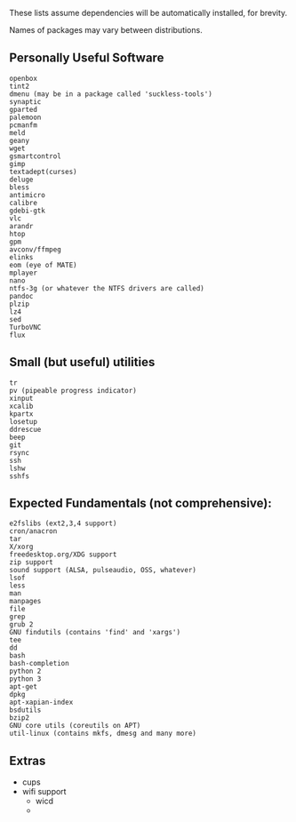These lists assume dependencies will be automatically installed, for brevity.

Names of packages may vary between distributions.


Personally Useful Software
-----

```
openbox
tint2
dmenu (may be in a package called 'suckless-tools')
synaptic
gparted
palemoon
pcmanfm
meld
geany
wget
gsmartcontrol
gimp
textadept(curses)
deluge
bless
antimicro
calibre
gdebi-gtk
vlc
arandr
htop
gpm
avconv/ffmpeg
elinks
eom (eye of MATE)
mplayer
nano
ntfs-3g (or whatever the NTFS drivers are called)
pandoc
plzip
lz4
sed
TurboVNC
flux
```

Small (but useful) utilities
----

```
tr
pv (pipeable progress indicator)
xinput
xcalib
kpartx
losetup
ddrescue
beep
git
rsync
ssh
lshw
sshfs
```

Expected Fundamentals (not comprehensive):
---

```
e2fslibs (ext2,3,4 support)
cron/anacron
tar
X/xorg
freedesktop.org/XDG support
zip support
sound support (ALSA, pulseaudio, OSS, whatever)
lsof
less
man
manpages
file
grep
grub 2
GNU findutils (contains 'find' and 'xargs')
tee
dd
bash
bash-completion
python 2
python 3
apt-get
dpkg
apt-xapian-index
bsdutils
bzip2
GNU core utils (coreutils on APT)
util-linux (contains mkfs, dmesg and many more)
```

Extras
----


* cups
* wifi support
	- wicd
	- 
